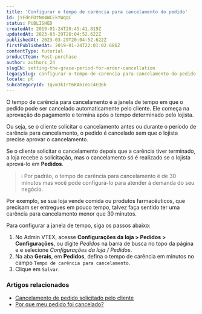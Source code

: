 ```yaml
---
title: 'Configurar o tempo de carência para cancelamento do pedido'
id: jYFdnPDtNm4WCEkYWqqC
status: PUBLISHED
createdAt: 2019-01-24T20:45:41.819Z
updatedAt: 2023-03-29T20:04:52.622Z
publishedAt: 2023-03-29T20:04:52.622Z
firstPublishedAt: 2019-01-24T22:01:02.686Z
contentType: tutorial
productTeam: Post-purchase
author: authors_24
slugEN: setting-the-grace-period-for-order-cancellation
legacySlug: configurar-o-tempo-de-carencia-para-cancelamento-do-pedido
locale: pt
subcategoryId: 1qvm3kIrt6KA6IeGc4EQ6k
---
```


O tempo de carência para cancelamento é a janela de tempo em que o pedido pode ser cancelado automaticamente pelo cliente. Ele começa na aprovação do pagamento e termina após o tempo determinado pelo lojista.

Ou seja, se o cliente solicitar o cancelamento antes ou durante o período de carência para cancelamento, o pedido é cancelado sem que o lojista precise aprovar o cancelamento.

Se o cliente solicitar o cancelamento depois que a carência tiver terminado, a loja recebe a solicitação, mas o cancelamento só é realizado se o lojista aprová-lo em **Pedidos**.

> ℹ️ Por padrão, o tempo de carência para cancelamento é de 30 minutos mas você pode configurá-lo para atender à demanda do seu negócio.

Por exemplo, se sua loja vende comida ou produtos farmacêuticos, que precisam ser entregues em pouco tempo, talvez faça sentido ter uma carência para cancelamento menor que 30 minutos.

Para configurar a janela de tempo, siga os passos abaixo:

1. No Admin VTEX, acesse **Configurações da loja > Pedidos > Configurações**, ou digite *Pedidos* na barra de busca no topo da página e e selecione *Configurações da loja / Pedidos*.
2. Na aba **Gerais**, em **Pedidos**, defina o tempo de carência em minutos no campo `Tempo de carência para cancelamento`.
4. Clique em `Salvar`.

### Artigos relacionados

- [Cancelamento de pedido solicitado pelo cliente](https://help.vtex.com/pt/tutorial/como-funciona-o-cancelamento-de-pedido-por-parte-do-cliente--3wEI6DUNtecooG2Ki4Akqo)
- [Por que meu pedido foi cancelado?](https://help.vtex.com/pt/faq/por-que-meu-pedido-foi-cancelado--frequentlyAskedQuestions_493)

